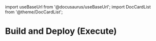 import useBaseUrl from '@docusaurus/useBaseUrl';
import DocCardList from '@theme/DocCardList';

# Build and Deploy (Execute)



<DocCardList />